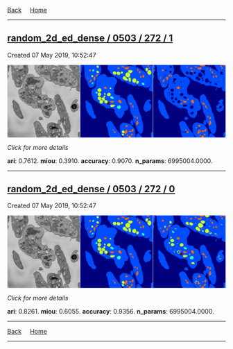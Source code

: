 
[Back](..)&nbsp;&nbsp;&nbsp;&nbsp;&nbsp;[Home](https://leapmanlab.github.io/snapshots)

---

<div class="summary"><a href="1"><h2>random_2d_ed_dense / 0503 / 272 / 1</h2></a><p>Created 07 May 2019, 10:52:47
</p><a href="1"><img src="1/media/summary.png" align="center"></a><p>
<i>Click for more details</i>
</p></div>

**ari**: 0.7612. **miou**: 0.3910. **accuracy**: 0.9070. **n_params**: 6995004.0000. 

---

<div class="summary"><a href="0"><h2>random_2d_ed_dense / 0503 / 272 / 0</h2></a><p>Created 07 May 2019, 10:52:47
</p><a href="0"><img src="0/media/summary.png" align="center"></a><p>
<i>Click for more details</i>
</p></div>

**ari**: 0.8261. **miou**: 0.6055. **accuracy**: 0.9356. **n_params**: 6995004.0000. 

---

[Back](..)&nbsp;&nbsp;&nbsp;&nbsp;&nbsp;[Home](https://leapmanlab.github.io/snapshots)

---